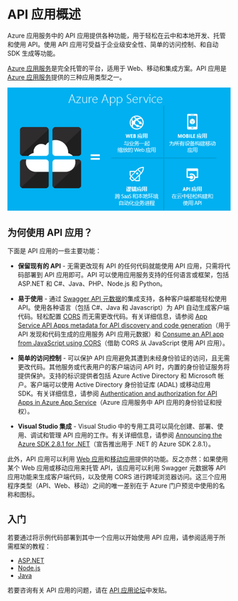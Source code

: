 <properties 
	pageTitle="API 应用简介 | Azure" 
	description="了解 Azure 应用服务如何帮助开发、托管和使用 RESTful API。" 
	services="app-service\api" 
	documentationCenter=".net" 
	authors="tdykstra" 
	manager="wpickett" 
	editor=""/>

<tags 
	ms.service="app-service-api" 
	ms.workload="web" 
	ms.tgt_pltfrm="na" 
	ms.devlang="na" 
	ms.topic="get-started-article" 
	ms.date="08/23/2016" 
	wacn.date="11/21/2016" 
	ms.author="rachelap"/>

# API 应用概述

Azure 应用服务中的 API 应用提供各种功能，用于轻松在云中和本地开发、托管和使用 API。使用 API 应用可受益于企业级安全性、简单的访问控制、和自动 SDK 生成等功能。

[Azure 应用服务](/documentation/articles/app-service-value-prop-what-is/)是完全托管的平台，适用于 Web、移动和集成方案。API 应用是 [Azure 应用服务](/documentation/articles/app-service-value-prop-what-is/)提供的三种应用类型之一。

![Azure 应用服务中的应用类型](./media/app-service-api-apps-why-best-platform/appservicesuite.png)

## 为何使用 API 应用？

下面是 API 应用的一些主要功能：

- **保留现有的 API** - 无需更改现有 API 的任何代码就能使用 API 应用，只需将代码部署到 API 应用即可。API 可以使用应用服务支持的任何语言或框架，包括 ASP.NET 和 C#、Java、PHP、Node.js 和 Python。

- **易于使用** - 通过 [Swagger API 元数据](http://swagger.io/)的集成支持，各种客户端都能轻松使用 API。使用各种语言（包括 C#、Java 和 Javascript）为 API 自动生成客户端代码。轻松配置 [CORS](/documentation/articles/app-service-api-cors-consume-javascript/) 而无需更改代码。有关详细信息，请参阅 [App Service API Apps metadata for API discovery and code generation](/documentation/articles/app-service-api-metadata/)（用于 API 发现和代码生成的应用服务 API 应用元数据）和 [Consume an API app from JavaScript using CORS](/documentation/articles/app-service-api-cors-consume-javascript/)（借助 CORS 从 JavaScript 使用 API 应用）。

- **简单的访问控制** - 可以保护 API 应用避免其遭到未经身份验证的访问，且无需更改代码。其他服务或代表用户的客户端访问 API 时，内置的身份验证服务将提供保护。支持的标识提供者包括 Azure Active Directory 和 Microsoft 帐户。客户端可以使用 Active Directory 身份验证库 (ADAL) 或移动应用 SDK。有关详细信息，请参阅 [Authentication and authorization for API Apps in Azure App Service](/documentation/articles/app-service-api-authentication/)（Azure 应用服务中 API 应用的身份验证和授权）。

- **Visual Studio 集成** - Visual Studio 中的专用工具可以简化创建、部署、使用、调试和管理 API 应用的工作。有关详细信息，请参阅 [Announcing the Azure SDK 2.8.1 for .NET](https://azure.microsoft.com/blog/announcing-azure-sdk-2-8-1-for-net/)（宣告推出用于 .NET 的 Azure SDK 2.8.1）。

此外，API 应用可以利用 [Web 应用](/documentation/articles/app-service-web-overview/)和[移动应用](/documentation/articles/app-service-mobile-value-prop/)提供的功能。反之亦然：如果使用某个 Web 应用或移动应用来托管 API，该应用可以利用 Swagger 元数据等 API 应用功能来生成客户端代码，以及使用 CORS 进行跨域浏览器访问。这三个应用程序类型（API、Web、移动）之间的唯一差别在于 Azure 门户预览中使用的名称和图标。

## 入门

若要通过将示例代码部署到其中一个应用以开始使用 API 应用，请参阅适用于所需框架的教程：

* [ASP.NET](/documentation/articles/app-service-api-dotnet-get-started/)
* [Node.js](/documentation/articles/app-service-api-nodejs-api-app/)
* [Java](/documentation/articles/app-service-api-java-api-app/)

若要咨询有关 API 应用的问题，请在 [API 应用论坛](https://social.msdn.microsoft.com/Forums/zh-cn/home?forum=AzureAPIApps)中发贴。

<!---HONumber=Mooncake_0919_2016-->